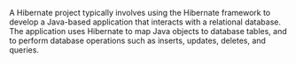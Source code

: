 A Hibernate project typically involves using the Hibernate framework to develop a Java-based application that interacts with a relational database. The application uses Hibernate to map Java objects to database tables, and to perform database operations such as inserts, updates, deletes, and queries.

